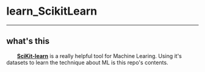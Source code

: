 # learn_ScikitLearn

---
## what's this
&emsp;&emsp;**[SciKit-learn][1]** is a really helpful tool for Machine Learing. Using it's datasets to learn the technique about ML is this repo's contents.



[1]:http://scikit-learn.org/stable/index.html